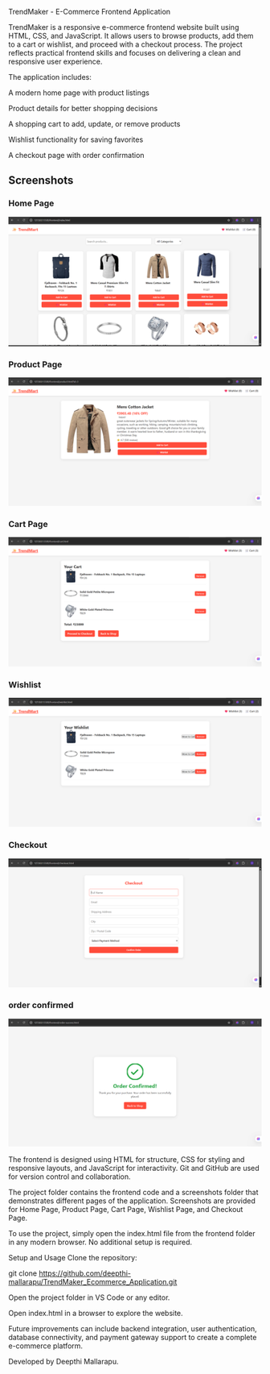 TrendMaker - E-Commerce Frontend Application

TrendMaker is a responsive e-commerce frontend website built using HTML, CSS, and JavaScript. It allows users to browse products, add them to a cart or wishlist, and proceed with a checkout process. The project reflects practical frontend skills and focuses on delivering a clean and responsive user experience.

The application includes:

A modern home page with product listings

Product details for better shopping decisions

A shopping cart to add, update, or remove products

Wishlist functionality for saving favorites

A checkout page with order confirmation

## Screenshots

### Home Page
![Home Page](./screenshots/home.png)

### Product Page
![Product Page](./screenshots/product.png)

### Cart Page
![Cart Page](./screenshots/cart.png)

### Wishlist
![Wishlist](./screenshots/wishlist.png)

### Checkout
![Checkout](./screenshots/checkout.png)

### order confirmed
![confirmed](./screenshots/confirmed.png)

The frontend is designed using HTML for structure, CSS for styling and responsive layouts, and JavaScript for interactivity. Git and GitHub are used for version control and collaboration.

The project folder contains the frontend code and a screenshots folder that demonstrates different pages of the application. Screenshots are provided for Home Page, Product Page, Cart Page, Wishlist Page, and Checkout Page.

To use the project, simply open the index.html file from the frontend folder in any modern browser. No additional setup is required.

Setup and Usage
Clone the repository:

git clone https://github.com/deepthi-mallarapu/TrendMaker_Ecommerce_Application.git

Open the project folder in VS Code or any editor.

Open index.html in a browser to explore the website.


Future improvements can include backend integration, user authentication, database connectivity, and payment gateway support to create a complete e-commerce platform.

Developed by Deepthi Mallarapu.
